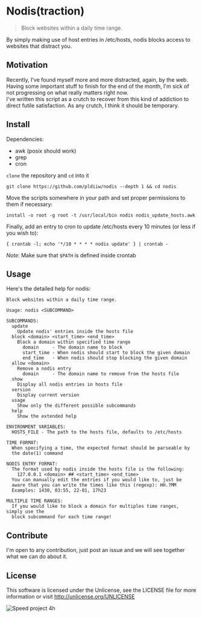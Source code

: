 # Nodis(traction)

> Block websites within a daily time range.

By simply making use of host entries in /etc/hosts, nodis blocks access to
websites that distract you.

## Motivation

Recently, I've found myself more and more distracted, again, by the web. Having
some important stuff to finish for the end of the month, I'm sick of not
progressing on what really matters right now.  
I've written this script as a crutch to recover from this kind of addiction to
direct futile satisfaction. As any crutch, I think it should be temporary.

## Install

Dependencies:
 * awk (posix should work)
 * grep
 * cron

`clone` the repository and `cd` into it

`git clone https://github.com/pldiiw/nodis --depth 1 && cd nodis`

Move the scripts somewhere in your path and set proper permissions to them if
necessary:

`install -o root -g root -t /usr/local/bin nodis nodis_update_hosts.awk`

Finally, add an entry to cron to update /etc/hosts every 10 minutes (or less if
you wish to):

`{ crontab -l; echo '*/10 * * * * nodis update' } | crontab -`

_Note_: Make sure that `$PATH` is defined inside crontab

## Usage

Here's the detailed help for nodis:

```
Block websites within a daily time range.

Usage: nodis <SUBCOMMAND>

SUBCOMMANDS:
  update
    Update nodis' entries inside the hosts file
  block <domain> <start_time> <end_time>
    Block a domain within specified time range
      domain     - The domain name to block
      start_time - When nodis should start to block the given domain
      end_time   - When nodis should stop blocking the given domain
  allow <domain>
    Remove a nodis entry
      domain     - The domain name to remove from the hosts file
  show
    Display all nodis entries in hosts file
  version
    Display current version
  usage
    Show only the different possible subcommands
  help
    Show the extended help

ENVIRONMENT VARIABLES:
  HOSTS_FILE - The path to the hosts file, defaults to /etc/hosts

TIME FORMAT:
  When specifying a time, the expected format should be parseable by
  the date(1) command

NODIS ENTRY FORMAT:
  The format used by nodis inside the hosts file is the following:
    127.0.0.1 <domain> ## <start_time> <end_time>
  You can manually edit the entries if you would like to, just be
  aware that you can write the times like this (regexp): HH.?MM
  Examples: 1430, 03:55, 22-01, 17h23

MULTIPLE TIME RANGES:
  If you would like to block a domain for multiples time ranges, simply use the
  block subcommand for each time range!
```

## Contribute

I'm open to any contribution, just post an issue and we will see together what
we can do about it.

## License

This software is licensed under the Unlicense, see the LICENSE file for more
information or visit http://unlicense.org/UNLICENSE

![Speed project 4h](http://www.fffff.at/widgets/speed-project/images/small_time_240.png)
